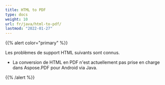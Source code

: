 ```yaml
---
title: HTML to PDF
type: docs
weight: 10
url: fr/java/html-to-pdf/
lastmod: "2022-01-27"
---
```


{{% alert color="primary" %}}

Les problèmes de support HTML suivants sont connus.

- La conversion de HTML en PDF n'est actuellement pas prise en charge dans Aspose.PDF pour Android via Java.

{{% /alert %}}